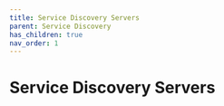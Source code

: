 ```yaml
---
title: Service Discovery Servers
parent: Service Discovery
has_children: true
nav_order: 1
---
```


# Service Discovery Servers
